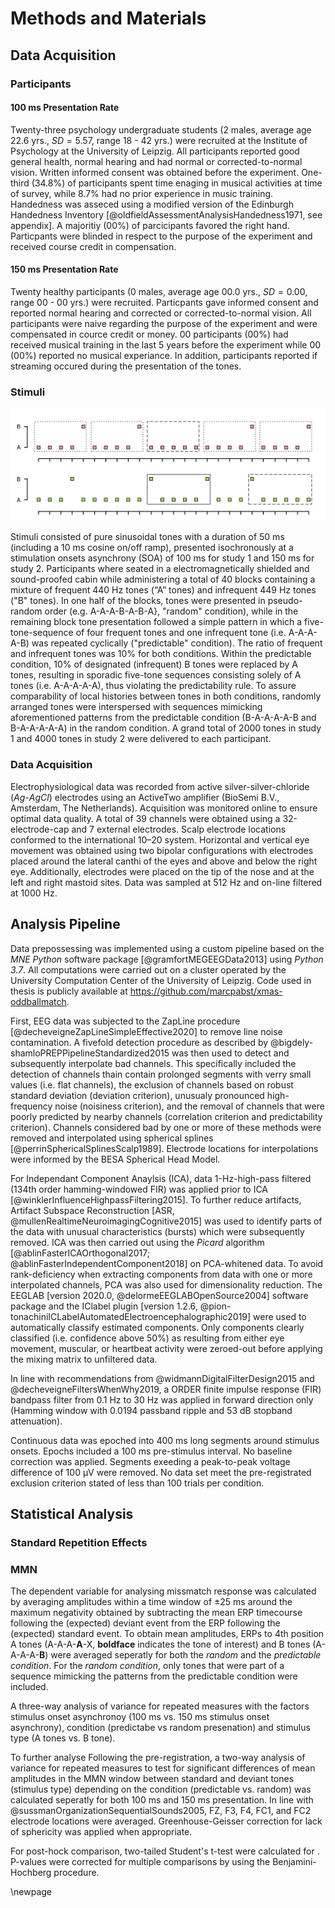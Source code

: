 # Methods and Materials
## Data Acquisition

### Participants

#### 100 ms Presentation Rate

Twenty-three psychology undergraduate students (2 males, average age 22.6 yrs., $SD=5.57$, range 18 - 42 yrs.) were recruited at the Institute of Psychology at the University of Leipzig. All participants reported good general health, normal hearing and had normal or corrected-to-normal vision. Written informed consent was obtained before the experiment. One-third (34.8%) of participants spent time enaging in musical activities at time of survey, while 8.7% had no prior experience in music training. Handedness was asseced using a modified version of the Edinburgh Handedness Inventory [@oldfieldAssessmentAnalysisHandedness1971, see appendix]. A majoritiy (00%) of parcicipants favored the right hand.  Particpants were blinded in respect to the purpose of the experiment and received course credit in compensation.

#### 150 ms Presentation Rate

Twenty healthy participants (0 males, average age 00.0 yrs., $SD=0.00$, range 00 - 00 yrs.) were recruited. Particpants gave informed consent and reported normal hearing and corrected or corrected-to-normal vision. All participants were naive regarding the purpose of the experiment and were compensated in cource credit or money. 00 participants (00%) had received musical training in the last 5 years before the experiment while 00 (00%) reported no musical experiance. In addition, participants reported if streaming occured during the presentation of the tones.

### Stimuli
![ Tones of two different frequencies (A=440 Hz, B=449 Hz) were presented in two blocked conditions: In the “predictable” condition (top half), tones followed a simple pattern in which a single B-tone followed four A-tones. Some designated B-tones were replaced by A-tones ("pattern deviants"). In the "random" condition (lower half), tones were presented in a pseudo-random fashion ()  ](figures/fig_tones.png)

Stimuli consisted of pure sinusoidal tones with a duration of 50 ms (including a 10 ms cosine on/off ramp), presented isochronously at a stimulation onsets asynchrony (SOA) of 100 ms for study 1 and 150 ms for study 2. Participants where seated in a electromagnetically shielded and sound-proofed cabin while administering a total of 40 blocks containing a mixture of frequent 440 Hz tones (“A” tones) and infrequent 449 Hz tones ("B" tones). In one half of the blocks, tones were presented in pseudo-random order (e.g. A-A-A-B-A-B-A}, "random" condition), while in the remaining  block tone presentation followed a simple pattern in which a five-tone-sequence of four frequent tones and one infrequent tone (i.e. A-A-A-A-B) was repeated cyclically ("predictable" condition). The ratio of frequent and infrequent tones was 10% for both conditions. Within the predictable condition, 10% of designated (infrequent) B tones were replaced by A tones, resulting in sporadic five-tone sequences consisting solely of A tones (i.e. A-A-A-A-A), thus violating the predictability rule. To assure comparability of local histories between tones in both conditions, randomly arranged tones were interspersed with sequences mimicking aforementioned patterns from the predictable condition (B-A-A-A-A-B and B-A-A-A-A-A) in the random condition. A grand total of 2000 tones in study 1 and 4000 tones in study 2 were delivered to each participant. 

### Data Acquisition

Electrophysiological data was recorded from active silver-silver-chloride (*Ag*-*AgCl*) electrodes using an ActiveTwo amplifier (BioSemi B.V., Amsterdam, The Netherlands). Acquisition was monitored online to ensure optimal data quality. A total of 39 channels were obtained using a 32-electrode-cap and 7 external electrodes. Scalp electrode locations conformed to the international 10–20 system. Horizontal and vertical eye movement was obtained using two bipolar configurations with electrodes placed around the lateral canthi of the eyes and above and below the right eye. Additionally,  electrodes were placed on the tip of the nose and at the left and right mastoid sites. Data was sampled at 512 Hz and on-line filtered at 1000 Hz.


## Analysis Pipeline

Data prepossessing was implemented using a custom pipeline based on the *MNE Python* software package [@gramfortMEGEEGData2013] using *Python 3.7*. All computations were carried out on a cluster operated by the University Computation Center of the University of Leipzig. Code used in thesis is publicly available at <https://github.com/marcpabst/xmas-oddballmatch>. 

First, EEG data was subjected to the ZapLine procedure [@decheveigneZapLineSimpleEffective2020] to remove line noise contamination. A fivefold detection procedure as described by @bigdely-shamloPREPPipelineStandardized2015 was then used to detect and subsequently interpolate bad channels. This specifically included the detection of channels thain contain prolonged segments with verry small values (i.e. flat channels), the exclusion of channels based on robust standard deviation (deviation criterion), unusualy pronounced high-frequency noise (noisiness criterion), and the removal of channels that were poorly predicted by nearby channels (correlation criterion and predictability criterion). Channels considered bad by one or more of these methods were removed and interpolated using spherical splines [@perrinSphericalSplinesScalp1989]. Electrode locations for interpolations were informed by the BESA Spherical Head Model.

For Independant Component Anaylsis (ICA), data 1-Hz-high-pass filtered (134th order hamming-windowed FIR) was applied prior to ICA [@winklerInfluenceHighpassFiltering2015]. To further reduce artifacts, Artifact Subspace Reconstruction [ASR, @mullenRealtimeNeuroimagingCognitive2015] was used to identify parts of the data with unusual characteristics (bursts) which were subsequently removed. ICA was then carried out using the *Picard* algorithm [@ablinFasterICAOrthogonal2017; @ablinFasterIndependentComponent2018] on PCA-whitened data. To avoid rank-deficiency when extracting components from data with one or more interpolated channels, PCA was also used for dimensionality reduction. The EEGLAB [version 2020.0, @delormeEEGLABOpenSource2004] software package and the IClabel plugin [version 1.2.6, @pion-tonachiniICLabelAutomatedElectroencephalographic2019] were used to automatically classify estimated components. Only components clearly classified (i.e. confidence above 50%) as resulting from either eye movement, muscular, or heartbeat activity were zeroed-out before applying the mixing matrix to unfiltered data.

In line with recommendations from @widmannDigitalFilterDesign2015 and @decheveigneFiltersWhenWhy2019, a ORDER finite impulse response (FIR) bandpass filter from 0.1 Hz to 30 Hz was applied in forward direction only (Hamming window with 0.0194 passband ripple and 53 dB stopband attenuation). 

Continuous data was epoched into 400 ms long segments around stimulus onsets. Epochs included a 100 ms pre-stimulus interval. No baseline correction was applied. Segments exeeding a peak-to-peak voltage difference of 100 µV were removed. No data set meet the pre-registrated exclusion criterion stated of less than 100 trials per condition.

## Statistical Analysis

### Standard Repetition Effects

### MMN

The dependent variable for analysing missmatch response was calculated by averaging amplitudes within a time window of ±25 ms around the maximum negativity obtained by subtracting the mean ERP timecourse following the (expected) deviant event from the ERP following the (expected) standard event. To obtain mean amplitudes, ERPs to 4th position A tones (A-A-A-**A**-X, **boldface** indicates the tone of interest) and B tones (A-A-A-A-**B**) were averaged seperatly for both the *random* and the *predictable* *condition*. For the *random condition*, only tones that were part of a sequence mimicking the patterns from the predictable condition were included. 

A three-way analysis of variance for repeated measures with the factors stimulus onset asynchronoy (100 ms vs. 150 ms stimulus onset asynchrony), condition (predictabe vs random presenation) and stimulus type (A tones vs. B tone). 

To further analyse Following the pre-registration, a two-way analysis of variance for repeated measures to test for significant differences of mean amplitudes in the MMN window between standard and deviant tones (stimulus type) depending on the condition (predictable vs. random) was calculated seperatly for both 100 ms and 150 ms presentation. In line with @sussmanOrganizationSequentialSounds2005, FZ, F3, F4, FC1, and FC2 electrode locations were averaged. Greenhouse-Geisser correction for lack of sphericity was applied when appropriate. 

For post-hock comparison, two-tailed Student's t-test were calculated for . P-values were corrected for multiple comparisons by using the Benjamini-Hochberg procedure.

[^1]: This is a sample footnote.


\newpage



